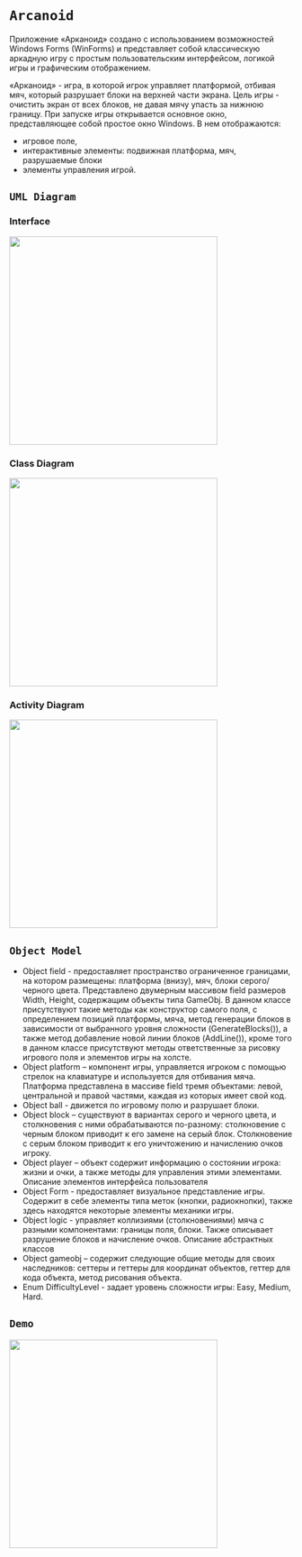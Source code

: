 # `Arcanoid`
Приложение «Арканоид» создано с использованием возможностей Windows Forms (WinForms) и представляет собой классическую аркадную игру с простым пользовательским интерфейсом, логикой игры и графическим отображением.

«Арканоид» - игра, в которой игрок управляет платформой, отбивая мяч, который разрушает блоки на верхней части экрана. Цель игры - очистить экран от всех блоков, не давая мячу упасть за нижнюю границу.
При запуске игры открывается основное окно, представляющее собой простое окно Windows. В нем отображаются: 
- игровое поле, 
- интерактивные элементы: подвижная платформа, мяч, разрушаемые блоки 
- элементы управления игрой. 

## `UML Diagram`

### Interface
<img src ="https://github.com/HELENADAN/WindowsFormsApp2/assets/67370982/13ae6698-27d7-4e43-a4c6-60d34930ed67" width = "370">

### Class Diagram
<img src ="https://github.com/HELENADAN/WindowsFormsApp2/assets/67370982/d45c1533-5c0d-4f5e-93f4-63e7e930c798" width = "370">

### Activity Diagram

<img src ="https://github.com/HELENADAN/WindowsFormsApp2/assets/67370982/c46451bd-e0cf-4ead-b024-30210957477e" width = "370">


## `Object Model`
* Object field - предоставляет пространство ограниченное границами, на котором размещены: платформа (внизу), мяч, блоки серого/черного цвета. Представлено двумерным массивом field размеров Width, Height, содержащим объекты типа GameObj. В данном классе присутствуют такие методы как конструктор самого поля, с определением позиций платформы, мяча, метод генерации блоков в зависимости от выбранного уровня сложности (GenerateBlocks()), а также метод добавление новой линии блоков (AddLine()), кроме того в данном классе присутствуют методы ответственные за рисовку игрового поля и элементов игры на холсте.
* Object platform – компонент игры, управляется игроком с помощью стрелок на клавиатуре и используется для отбивания мяча. Платформа представлена в массиве field тремя объектами: левой, центральной и правой частями, каждая из которых имеет свой код. 
* Object ball - движется по игровому полю и разрушает блоки.
* Object block – существуют в вариантах серого и черного цвета, и столкновения с ними обрабатываются по-разному: столкновение с черным блоком  приводит к его замене на серый блок. Столкновение с серым блоком приводит к его уничтожению и начислению очков игроку.
* Object player – объект содержит информацию о состоянии игрока: жизни и очки,  а также методы для управления этими элементами.
Описание элементов интерфейса пользователя
* Object Form - предоставляет визуальное представление игры. Содержит в себе элементы типа меток (кнопки, радиокнопки), также здесь находятся некоторые элементы механики игры. 
* Object logic - управляет коллизиями (столкновениями) мяча с разными компонентами: границы поля, блоки. Также описывает разрушение блоков  и начисление очков.
Описание абстрактных классов
* Object gameobj – содержит следующие общие методы для своих наследников: сеттеры и геттеры для координат объектов, геттер для кода объекта, метод рисования объекта.
* Enum DifficultyLevel - задает уровень сложности игры: Easy, Medium, Hard.

## `Demo`
<img src = "https://github.com/HELENADAN/WindowsFormsApp2/assets/67370982/e7103f4c-c041-460a-b0f4-5b57d5c20f1e" width = "370">




